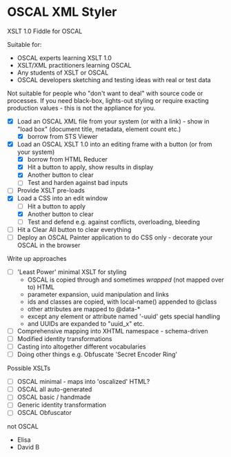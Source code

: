 # OSCAL XML Styler

XSLT 1.0 Fiddle for OSCAL

Suitable for:

- OSCAL experts learning XSLT 1.0
- XSLT/XML practitioners learning OSCAL
- Any students of XSLT or OSCAL
- OSCAL developers sketching and testing ideas with real or test data

Not suitable for people who "don't want to deal" with source code or processes. If you need black-box, lights-out styling or require exacting production values - this is not the appliance for you.

- [x] Load an OSCAL XML file from your system (or with a link) - show in "load box" (document title, metadata, element count etc.)
  - [x] borrow from STS Viewer
- [x] Load an OSCAL XSLT 1.0 into an editing frame with a button (or from your system)
  - [x] borrow from HTML Reducer
  - [x] Hit a button to apply, show results in display
  - [x] Another button to clear
  - [ ] Test and harden against bad inputs
- [ ] Provide XSLT pre-loads 
- [x] Load a CSS into an edit window
  - [ ] Hit a button to apply
  - [x] Another button to clear
  - [ ] Test and defend e.g. against conflicts, overloading, bleeding
- [ ] Hit a Clear All button to clear everything
- [ ] Deploy an OSCAL Painter application to do CSS only - decorate your OSCAL in the browser 

Write up approaches

- [ ] 'Least Power' minimal XSLT for styling
    - OSCAL is copied through and sometimes *wrapped* (not mapped over to) HTML 
    - parameter expansion, uuid manipulation and links
    - ids and classes are copied, with local-name() appended to @class
    - other attributes are mapped to @data-*
    - except any element or attribute named '-uuid' gets special handling
    - and UUIDs are expanded to "uuid_x" etc.
- [ ] Comprehensive mapping into XHTML namespace - schema-driven
- [ ] Modified identity transformations
- [ ] Casting into altogether different vocabularies
- [ ] Doing other things e.g. Obfuscate 'Secret Encoder Ring'

Possible XSLTs

- [ ] OSCAL minimal - maps into 'oscalized' HTML?
- [ ] OSCAL all auto-generated
- [ ] OSCAL basic / handmade
- [ ] Generic identity transformation
- [ ] OSCAL Obfuscator

not OSCAL
- Elisa
- David B
